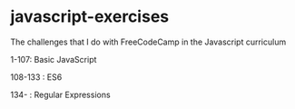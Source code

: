 # javascript-exercises
The challenges that I do with FreeCodeCamp in the Javascript curriculum

1-107: Basic JavaScript

108-133 : ES6

134- : Regular Expressions
